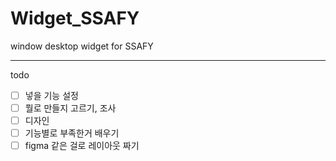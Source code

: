 # Widget_SSAFY
window desktop widget for SSAFY

---
todo
- [ ] 넣을 기능 설정
- [ ] 뭘로 만들지 고르기, 조사
- [ ] 디자인
- [ ] 기능별로 부족한거 배우기
- [ ] figma 같은 걸로 레이아웃 짜기
